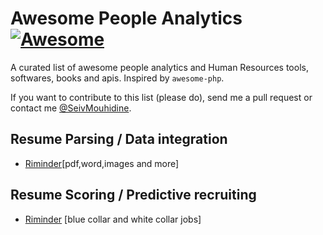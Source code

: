 # Awesome People Analytics [![Awesome](https://cdn.rawgit.com/sindresorhus/awesome/d7305f38d29fed78fa85652e3a63e154dd8e8829/media/badge.svg)](https://github.com/sindresorhus/awesome)

A curated list of awesome people analytics and Human Resources tools, softwares, books and apis. Inspired by `awesome-php`.

If you want to contribute to this list (please do), send me a pull request or contact me [@SeivMouhidine](https://twitter.com/SeivMouhidine).

## Resume Parsing / Data integration

* [Riminder](https://developers.riminder.net/docs/can-it-parse-resumes)[pdf,word,images and more]


## Resume Scoring / Predictive recruiting

* [Riminder](https://developers.riminder.net/docs/how-does-riminder-works) [blue collar and white collar jobs]

